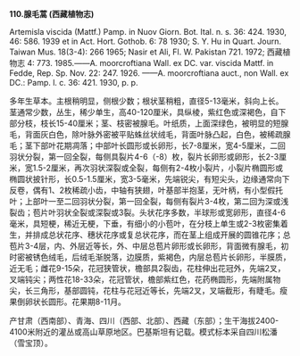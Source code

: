 **110.腺毛蒿 (西藏植物志)**

Artemisla viscida (Mattf.) Pamp. in Nuov Giorn. Bot. Ital. n. s. 36: 424. 1930, 46: 586. 1939 et in Act. Hort. Gothob. 6: 78 1930; S. Y. Hu in Quart. Journ. Taiwan Mus. 18(3-4): 266 1965; Nasir et Ali, Fl. W. Pakistan 721. 1972; 西藏植物志 4: 773. 1985.——A. moorcroftiana Wall. ex DC. var. viscida Mattf. in Fedde, Rep. Sp. Nov. 22: 247. 1926. ——A. moorcroftiana auct., non Wall. ex DC.: Pamp. l. c. 36: 421. 1930, p. p.

多年生草本。主根稍明显，侧根少数；根状茎稍粗，直径5-13毫米，斜向上长。茎通常少数，丛生，稀少单生，高40-120厘米，具纵棱，紫红色或深褐色，自下部分枝，枝长15-40厘米；茎、枝密被腺毛。叶纸质，上面深绿色，被明显的短腺毛，背面灰白色，除叶脉外密被平贴蛛丝状绒毛，背面叶脉凸起，白色，被稀疏腺毛；茎下部叶花期凋落；中部叶长圆形或长卵形，长7-8厘米，宽4-5厘米，二回羽状分裂，第一回全裂，每侧具裂片4-6（-8）枚，裂片长卵形或卵形，长2-3厘米，宽1.5-2厘米，再次羽状深裂或全裂，每侧有2-4枚小裂片，小裂片椭圆形或椭圆状披针形，长0.5-1.5厘米，宽3-5毫米，先端锐尖，有短尖头，边缘通常向下反卷，偶有1、2枚稀疏小齿，中轴有狭翅，叶基部半抱茎，无叶柄，有小型假托叶；上部叶一至二回羽状分裂，第一回全裂，每侧有裂片3-4枚，第二回为深或浅裂齿；苞片叶羽状全裂或深裂或3裂。头状花序多数，半球形或宽卵形，直径4-6毫米，具短梗，稀近无梗，下垂，有细小的小苞叶，在分枝上单生或2-3枚密集着生，并排成总状花序、穗状花序或复总状花序，而在茎上组成开展的圆锥花序；总苞片3-4层，内、外层近等长，外、中层总苞片卵形或长卵形，背面微有腺毛，初时密被锈色绒毛，后绒毛渐脱落，边膜质，紫褐色，内层总苞片长卵形，半膜质，近无毛；雌花9-15朵，花冠狭管状，檐部具2裂齿，花柱伸出花冠外，先端2叉，叉端钝尖；两性花18-33朵，花冠管状，檐部紫红色，花药椭圆形，先端附属物尖，长三角形，基部圆钝，花柱与花冠近等长，先端2叉，叉端截形，有睫毛。瘦果倒卵状长圆形。花果期8-11月。

产甘肃（西南部）、青海、四川（西部、北部）、西藏（东部）；生干海拔2400-4100米附近的灌丛或高山草原地区。巴基斯坦有记载。模式标本采自四川松潘（雪宝顶）。
